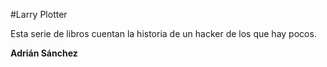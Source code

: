 ﻿#Larry Plotter

Esta serie de libros cuentan la historia de un hacker de los que hay pocos.

**Adrián Sánchez**